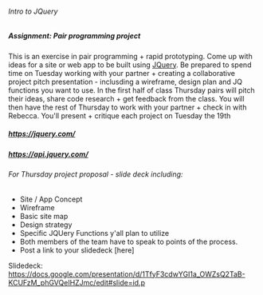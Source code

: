 ###### Intro to JQuery
##### Assignment: Pair programming project
This is an exercise in pair programming + rapid prototyping. Come up with ideas for a site or web app to be built using [JQuery](https://jquery.com/). Be prepared to spend time on Tuesday working with your partner + creating a collaborative project pitch presentation - inclusding a wireframe, design plan and JQ functions you want to use. In the first half of class Thursday pairs will pitch their ideas, share code research + get feedback from the class. You will then have the rest of Thursday to work with your partner + check in with Rebecca. You'll present + critique each project on Tuesday the 19th

##### https://jquery.com/
##### https://api.jquery.com/

###### For Thursday project proposal - slide deck including:
* Site / App Concept
* Wireframe
* Basic site map
* Design strategy
* Specific JQUery Functions y'all plan to utilize
* Both members of the team have to speak to points of the process.
* Post a link to your slidedeck [here]
  
 
 Slidedeck: https://docs.google.com/presentation/d/1TfyF3cdwYGI1a_OWZsQ2TaB-KCUFzM_phGVQeIHZJmc/edit#slide=id.p
 
 
